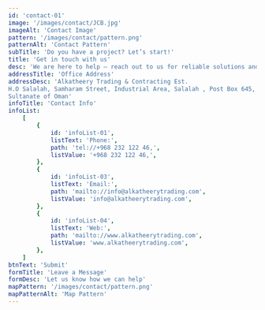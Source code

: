 ```yaml
---
id: 'contact-01'
image: '/images/contact/JCB.jpg'
imageAlt: 'Contact Image'
pattern: '/images/contact/pattern.png'
patternAlt: 'Contact Pattern'
subTitle: 'Do you have a project? Let’s start!'
title: 'Get in touch with us'
desc: 'We are here to help — reach out to us for reliable solutions and expert support.'
addressTitle: 'Office Address'
addressDesc: 'Alkatheery Trading & Contracting Est. 
H.O Salalah, Samharam Street, Industrial Area, Salalah , Post Box 645, Postal Code 211, 
Sultanate of Oman'
infoTitle: 'Contact Info'
infoList:
    [
        {
            id: 'infoList-01',
            listText: 'Phone:',
            path: 'tel://+968 232 122 46,',
            listValue: '+968 232 122 46,',
        },
        {
            id: 'infoList-03',
            listText: 'Email:',
            path: 'mailto://info@alkatheerytrading.com',
            listValue: 'info@alkatheerytrading.com',
        },
        {
            id: 'infoList-04',
            listText: 'Web:',
            path: 'mailto://www.alkatheerytrading.com',
            listValue: 'www.alkatheerytrading.com',
        },
    ]
btnText: 'Submit'
formTitle: 'Leave a Message'
formDesc: 'Let us know how we can help'
mapPattern: '/images/contact/pattern.png'
mapPatternAlt: 'Map Pattern'
---
```


